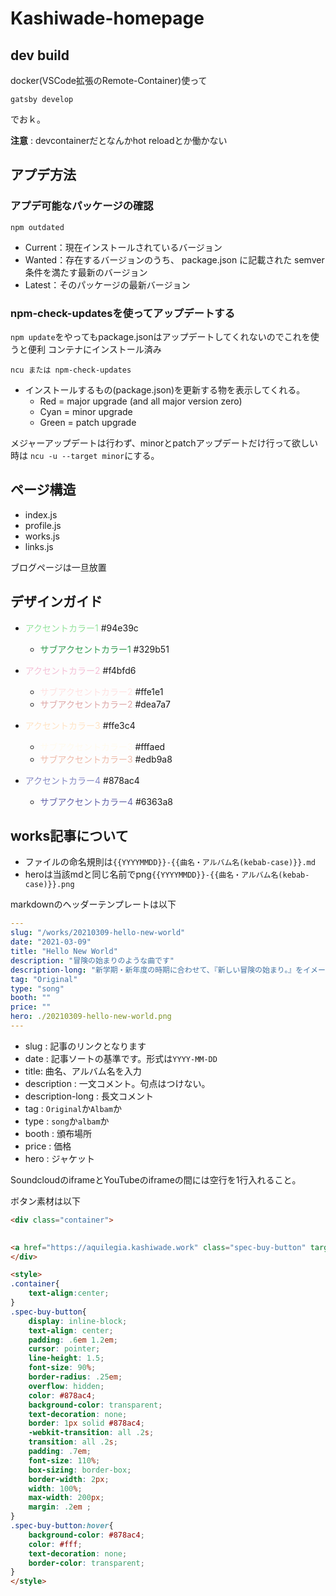 # Kashiwade-homepage


## dev build
docker(VSCode拡張のRemote-Container)使って

```
gatsby develop
```
でおｋ。

**注意** : devcontainerだとなんかhot reloadとか働かない

## アプデ方法
### アプデ可能なパッケージの確認
```
npm outdated
```
- Current：現在インストールされているバージョン
- Wanted：存在するバージョンのうち、 package.json に記載された semver 条件を満たす最新のバージョン
- Latest：そのパッケージの最新バージョン

### npm-check-updatesを使ってアップデートする
`npm update`をやってもpackage.jsonはアップデートしてくれないのでこれを使うと便利
コンテナにインストール済み

```
ncu または npm-check-updates
```
- インストールするもの(package.json)を更新する物を表示してくれる。
  - Red = major upgrade (and all major version zero)
  - Cyan = minor upgrade
  - Green = patch upgrade

メジャーアップデートは行わず、minorとpatchアップデートだけ行って欲しい時は
`ncu -u --target minor`にする。


## ページ構造
- index.js
- profile.js
- works.js
- links.js

ブログページは一旦放置
## デザインガイド

- <span style="color: #94e39c">アクセントカラー1</span> #94e39c 
  - <span style="color: #329b51">サブアクセントカラー1</span> #329b51 


- <span style="color: #f4bfd6">アクセントカラー2</span> #f4bfd6 
  - <span style="color: #ffe1e1">サブアクセントカラー2</span> #ffe1e1 
  - <span style="color: #dea7a7">サブアクセントカラー2</span> #dea7a7 

- <span style="color: #ffe3c4">アクセントカラー3</span> #ffe3c4 
  - <span style="color: #fffaed">サブアクセントカラー3</span> #fffaed 
  - <span style="color: #edb9a8">サブアクセントカラー3</span> #edb9a8 

- <span style="color: #878ac4">アクセントカラー4</span> #878ac4 
  - <span style="color: #6363a8">サブアクセントカラー4</span> #6363a8 

## works記事について
- ファイルの命名規則は`{{YYYYMMDD}}-{{曲名・アルバム名(kebab-case)}}.md`
- heroは当該mdと同じ名前でpng`{{YYYYMMDD}}-{{曲名・アルバム名(kebab-case)}}.png`

markdownのヘッダーテンプレートは以下
```yaml
---
slug: "/works/20210309-hello-new-world"
date: "2021-03-09"
title: "Hello New World"
description: "冒険の始まりのような曲です"
description-long: "新学期・新年度の時期に合わせて、『新しい冒険の始まり。』をイメージして作りました。"
tag: "Original"
type: "song"
booth: ""
price: ""
hero: ./20210309-hello-new-world.png
---
```

- slug : 記事のリンクとなります
- date : 記事ソートの基準です。形式は`YYYY-MM-DD`
- title: 曲名、アルバム名を入力
- description : 一文コメント。句点はつけない。
- description-long : 長文コメント
- tag : `Original`か`Albam`か
- type : `song`か`albam`か
- booth : 頒布場所
- price : 価格
- hero : ジャケット

SoundcloudのiframeとYouTubeのiframeの間には空行を1行入れること。

ボタン素材は以下
```html
<div class="container">
    

<a href="https://aquilegia.kashiwade.work" class="spec-buy-button" target="_blank">Special Web Page</a><a href="https://kashiwade.booth.pm/items/3399161" class="spec-buy-button" target="_blank">BOOTH</a>
</div>

<style>
.container{
    text-align:center;
}
.spec-buy-button{
    display: inline-block;
    text-align: center;
    padding: .6em 1.2em;
    cursor: pointer;
    line-height: 1.5;
    font-size: 90%;
    border-radius: .25em;
    overflow: hidden;
    color: #878ac4;
    background-color: transparent;
    text-decoration: none;
    border: 1px solid #878ac4;
    -webkit-transition: all .2s;
    transition: all .2s;
    padding: .7em;
    font-size: 110%;
    box-sizing: border-box;
    border-width: 2px;
    width: 100%;
    max-width: 200px;
    margin: .2em ;
}
.spec-buy-button:hover{
    background-color: #878ac4;
    color: #fff;
    text-decoration: none;
    border-color: transparent;
}
</style>
```
